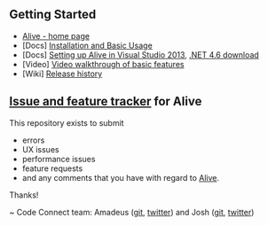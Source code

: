 ## Getting Started

- [Alive - home page](http://comealive.io/)
- [Docs] [Installation and Basic Usage](http://comealive.io/Docs/Basics)
- [Docs] [Setting up Alive in Visual Studio 2013](http://comealive.io/Docs/VS2013), [.NET 4.6 download](http://ttp//www.microsoft.com/en-us/download/details.aspx?id=48130)
- [Video] [Video walkthrough of basic features](https://youtu.be/wIvrchnMW8k)
- [Wiki] [Release history](https://github.com/CodeConnect/AliveFeedback/wiki)

## [Issue and feature tracker](https://github.com/CodeConnect/AliveFeedback/issues) for Alive

This repository exists to submit 
- errors
- UX issues
- performance issues
- feature requests
- and any comments
that you have with regard to [Alive](http://comealive.io/).


Thanks!

~ Code Connect team:
Amadeus ([git](https://github.com/AmadeusW), [twitter](https://twitter.com/HiAmadeus)) and Josh ([git](https://github.com/JoshVarty), [twitter](https://twitter.com/ThisIsJoshVarty))
